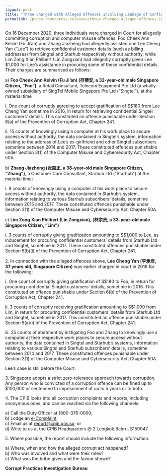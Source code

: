 ```yaml
---
layout: post
title: "Three Charged with Alleged Offences Involving Leakage of Confidential Subscribers' Information"
permalink: /press-room/press-releases/three-charged-alleged-offences-involving-leakage-confidential-subscribers’/
---
```


On 16 December 2020, three individuals were charged in Court for allegedly committing corruption and computer misuse offences. Foo Cheek Ann Kelvin (Fu Ji’an) and Zhang Jiazheng had allegedly assisted one Lee Cheng Yan (“Lee”) to retrieve confidential customer details (such as billing addresses) from Singtel and Starhub respectively without authority, while Lim Zong Xian Philbert (Lin Zongxian) had allegedly corruptly given Lee $1,000 for Lee’s assistance in procuring some of these confidential details. Their charges are summarised as follows:

a) **Foo Cheek Ann Kelvin (Fu Ji’an) (符積安, a 32-year-old male Singapore Citizen, “Foo”)**, a Retail Consultant, Telecom Equipment Pte Ltd (a wholly-owned subsidiary of SingTel Mobile Singapore Pte Ltd (“Singtel”), at the material time

i. One count of corruptly agreeing to accept gratification of S$180 from Lee Cheng Yan sometime in 2016, in return for retrieving confidential Singtel customers’ details. This constituted an offence punishable under Section 6(a) of the Prevention of Corruption Act, Chapter 241.

ii. 15 counts of knowingly using a computer at his work place to secure access without authority, the data contained in Singtel’s system, information relating to the address of Lee’s ex-girlfriend and other Singtel subscribers sometime between 2014 and 2017. These constituted offences punishable under Section 3(1) of the Computer Misuse and Cybersecurity Act, Chapter 50A.

b) **Zhang Jiazheng (张嘉正, a 38-year-old male Singapore Citizen, “Zhang”)**, a Customer Care Consultant, Starhub Ltd (“Starhub”) at the material time;

i. 9 counts of knowingly using a computer at his work place to secure access without authority, the data contained in Starhub’s system, information relating to various Starhub subscribers’ details, sometime between 2015 and 2017. These constituted offences punishable under Section 3(1) of the Computer Misuse and Cybersecurity Act, Chapter 50A.

c) **Lim Zong Xian Philbert (Lin Zongxian), (林宗贤, a 33-year-old male Singapore Citizen, “Lim”)**

i. 3 counts of corruptly giving gratification amounting to S$1,000 to Lee, as inducement for procuring confidential customers’ details from Starhub Ltd and Singtel, sometime in 2017. These constituted offences punishable under Section 5(b)(i) of the Prevention of Corruption Act, Chapter 241.

2\. In connection with the alleged offences above, **Lee Cheng Yan (李承彦, 37 years old, Singapore Citizen)** was earlier charged in court in 2018 for the following:

i. One count of corruptly giving gratification of S$180 to Foo, in return for procuring confidential Singtel customers’ details, sometime in 2016. This constituted an offence punishable under Section 6(b) of the Prevention of Corruption Act, Chapter 241.

ii. 3 counts of corruptly receiving gratification amounting to S$1,000 from Lim, in return for procuring confidential customers’ details from Starhub Ltd and Singtel, sometime in 2017. This constituted an offence punishable under Section 5(a)(i) of the Prevention of Corruption Act, Chapter 241.

iii. 25 counts of abetment by instigating Foo and Zhang to knowingly use a computer at their respective work places to secure access without authority, the data contained in Singtel and Starhub’s systems, information relating to various Singtel and Starhub subscribers’ details, sometime between 2014 and 2017. These constituted offences punishable under Section 3(1) of the Computer Misuse and Cybersecurity Act, Chapter 50A.

Lee’s case is still before the Court.

3\. Singapore adopts a strict zero-tolerance approach towards corruption. Any person who is convicted of a corruption offence can be fined up to $100,000 or sentenced to imprisonment of up to 5 years or to both.

4\. The CPIB looks into all corruption complaints and reports, including anonymous ones, and can be reached via the following channels:

a) Call the Duty Officer at 1800-376-0000;<br />
b) Lodge an [e-Complaint](/e-services/e-complaint-for-corrupt-conduct);<br>
c) Email us at <a class="spamspan" href="mailto:report@cpib.gov.sg">report@cpib.gov.sg</a>; or<br />
d) Write to us at the CPIB Headquarters @ 2 Lengkok Bahru, S159047.

5\. Where possible, the report should include the following information:

a) Where, when and how the alleged corrupt act happened?<br />
b) Who was involved and what were their roles?<br />
c) What was the bribe given and the favour shown?

**Corrupt Practices Investigation Bureau**
